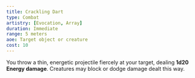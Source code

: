```yaml
---
title: Crackling Dart
type: Combat
artistry: [Evocation, Array]
duration: Immediate
range: 5 meters
aoe: Target object or creature
cost: 10
---
```

You throw a thin, energetic projectile fiercely at your target, dealing **1d20 Energy damage**. Creatures may block or dodge damage dealt this way.
